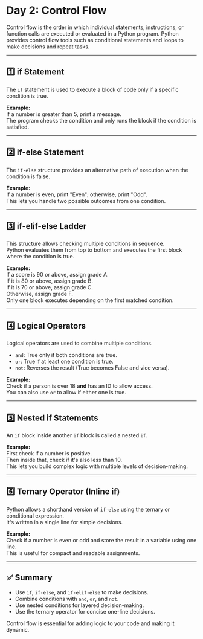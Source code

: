 # Day 2: Control Flow

Control flow is the order in which individual statements, instructions, or function calls are executed or evaluated in a Python program. Python provides control flow tools such as conditional statements and loops to make decisions and repeat tasks.

---

## 1️⃣ if Statement

The `if` statement is used to execute a block of code only if a specific condition is true.

**Example:**  
If a number is greater than 5, print a message.  
The program checks the condition and only runs the block if the condition is satisfied.

---

## 2️⃣ if-else Statement

The `if-else` structure provides an alternative path of execution when the condition is false.

**Example:**  
If a number is even, print "Even"; otherwise, print "Odd".  
This lets you handle two possible outcomes from one condition.

---

## 3️⃣ if-elif-else Ladder

This structure allows checking multiple conditions in sequence.  
Python evaluates them from top to bottom and executes the first block where the condition is true.

**Example:**  
If a score is 90 or above, assign grade A.  
If it is 80 or above, assign grade B.  
If it is 70 or above, assign grade C.  
Otherwise, assign grade F.  
Only one block executes depending on the first matched condition.

---

## 4️⃣ Logical Operators

Logical operators are used to combine multiple conditions.

- `and`: True only if both conditions are true.
- `or`: True if at least one condition is true.
- `not`: Reverses the result (True becomes False and vice versa).

**Example:**  
Check if a person is over 18 **and** has an ID to allow access.  
You can also use `or` to allow if either one is true.

---

## 5️⃣ Nested if Statements

An `if` block inside another `if` block is called a nested `if`.

**Example:**  
First check if a number is positive.  
Then inside that, check if it's also less than 10.  
This lets you build complex logic with multiple levels of decision-making.

---

## 6️⃣ Ternary Operator (Inline if)

Python allows a shorthand version of `if-else` using the ternary or conditional expression.  
It's written in a single line for simple decisions.

**Example:**  
Check if a number is even or odd and store the result in a variable using one line.  
This is useful for compact and readable assignments.

---

## ✅ Summary

- Use `if`, `if-else`, and `if-elif-else` to make decisions.
- Combine conditions with `and`, `or`, and `not`.
- Use nested conditions for layered decision-making.
- Use the ternary operator for concise one-line decisions.

Control flow is essential for adding logic to your code and making it dynamic.
